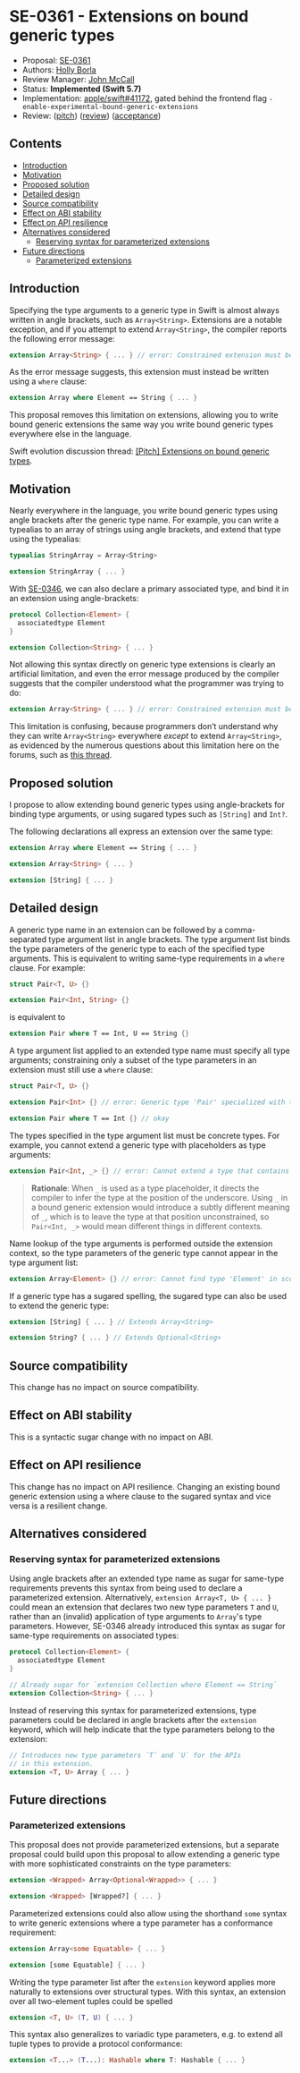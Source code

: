 # SE-0361 - Extensions on bound generic types

* Proposal: [SE-0361](0361-bound-generic-extensions.md)
* Authors: [Holly Borla](https://github.com/hborla)
* Review Manager: [John McCall](https://github.com/rjmccall)
* Status: **Implemented (Swift 5.7)**
* Implementation: [apple/swift#41172](https://github.com/apple/swift/pull/41172), gated behind the frontend flag `-enable-experimental-bound-generic-extensions`
* Review: ([pitch](https://forums.swift.org/t/pitch-extensions-on-bound-generic-types/57535/)) ([review](https://forums.swift.org/t/se-0361-extensions-on-bound-generic-types/58366)) ([acceptance](https://forums.swift.org/t/accepted-se-0361-extensions-on-bound-generic-types/58716))

## Contents
  - [Introduction](#introduction)
  - [Motivation](#motivation)
  - [Proposed solution](#proposed-solution)
  - [Detailed design](#detailed-design)
  - [Source compatibility](#source-compatibility)
  - [Effect on ABI stability](#effect-on-abi-stability)
  - [Effect on API resilience](#effect-on-api-resilience)
  - [Alternatives considered](#alternatives-considered)
    - [Reserving syntax for parameterized extensions](#reserving-syntax-for-parameterized-extensions)
  - [Future directions](#future-directions)
    - [Parameterized extensions](#parameterized-extensions)

## Introduction

Specifying the type arguments to a generic type in Swift is almost always written in angle brackets, such as `Array<String>`. Extensions are a notable exception, and if you attempt to extend `Array<String>`, the compiler reports the following error message:

```swift
extension Array<String> { ... } // error: Constrained extension must be declared on the unspecialized generic type 'Array' with constraints specified by a 'where' clause
```

As the error message suggests, this extension must instead be written using a `where` clause:

```swift
extension Array where Element == String { ... }
```

This proposal removes this limitation on extensions, allowing you to write bound generic extensions the same way you write bound generic types everywhere else in the language.

Swift evolution discussion thread: [[Pitch] Extensions on bound generic types](https://forums.swift.org/t/pitch-extensions-on-bound-generic-types/57535).

## Motivation

Nearly everywhere in the language, you write bound generic types using angle brackets after the generic type name. For example, you can write a typealias to an array of strings using angle brackets, and extend that type using the typealias:

```swift
typealias StringArray = Array<String>

extension StringArray { ... }
```

With [SE-0346](https://github.com/swiftlang/swift-evolution/blob/main/proposals/0346-light-weight-same-type-syntax.md), we can also declare a primary associated type, and bind it in an extension using angle-brackets:

```swift
protocol Collection<Element> {
  associatedtype Element
}

extension Collection<String> { ... }
```

Not allowing this syntax directly on generic type extensions is clearly an artificial limitation, and even the error message produced by the compiler suggests that the compiler understood what the programmer was trying to do:

```swift
extension Array<String> { ... } // error: Constrained extension must be declared on the unspecialized generic type 'Array' with constraints specified by a 'where' clause
```

This limitation is confusing, because programmers don’t understand why they can write `Array<String>` everywhere *except* to extend `Array<String>`, as evidenced by the numerous questions about this limitation here on the forums, such as [this thread](https://forums.swift.org/t/why-doesnt-eg-extension-array-int-compile-even-though-using-a-typealias-does/56049).

## Proposed solution

I propose to allow extending bound generic types using angle-brackets for binding type arguments, or using sugared types such as `[String]` and `Int?`.

The following declarations all express an extension over the same type:

```swift
extension Array where Element == String { ... }

extension Array<String> { ... }

extension [String] { ... }
```

## Detailed design

A generic type name in an extension can be followed by a comma-separated type argument list in angle brackets. The type argument list binds the type parameters of the generic type to each of the specified type arguments. This is equivalent to writing same-type requirements in a `where` clause. For example:

```swift
struct Pair<T, U> {}

extension Pair<Int, String> {}
```

is equivalent to

```swift
extension Pair where T == Int, U == String {}
```

A type argument list applied to an extended type name must specify all type arguments; constraining only a subset of the type parameters in an extension must still use a `where` clause:

```swift
struct Pair<T, U> {}

extension Pair<Int> {} // error: Generic type 'Pair' specialized with too few type parameters (got 1, but expected 2)

extension Pair where T == Int {} // okay
```

The types specified in the type argument list must be concrete types. For example, you cannot extend a generic type with placeholders as type arguments:

```swift
extension Pair<Int, _> {} // error: Cannot extend a type that contains placeholders
```

> **Rationale**: When `_` is used as a type placeholder, it directs the compiler to infer the type at the position of the underscore. Using `_` in a bound generic extension would introduce a subtly different meaning of `_`, which is to leave the type at that position unconstrained, so `Pair<Int, _>` would mean different things in different contexts.

Name lookup of the type arguments is performed outside the extension context, so the type parameters of the generic type cannot appear in the type argument list:

```swift
extension Array<Element> {} // error: Cannot find type 'Element' in scope
```

If a generic type has a sugared spelling, the sugared type can also be used to extend the generic type:

```swift
extension [String] { ... } // Extends Array<String>

extension String? { ... } // Extends Optional<String>
```

## Source compatibility

This change has no impact on source compatibility.

## Effect on ABI stability

This is a syntactic sugar change with no impact on ABI.

## Effect on API resilience

This change has no impact on API resilience. Changing an existing bound generic extension using a where clause to the sugared syntax and vice versa is a resilient change.

## Alternatives considered

### Reserving syntax for parameterized extensions

Using angle brackets after an extended type name as sugar for same-type requirements prevents this syntax from being used to declare a parameterized extension. Alternatively, `extension Array<T, U> { ... }` could  mean an extension that declares two new type parameters `T` and `U`, rather than an (invalid) application of type arguments to `Array`'s type parameters. However, SE-0346 already introduced this syntax as sugar for same-type requirements on associated types:

```swift
protocol Collection<Element> {
  associatedtype Element
}

// Already sugar for `extension Collection where Element == String`
extension Collection<String> { ... }
```

Instead of reserving this syntax for parameterized extensions, type parameters could be declared in angle brackets after the `extension` keyword, which will help indicate that the type parameters belong to the extension:

```swift
// Introduces new type parameters `T` and `U` for the APIs
// in this extension.
extension <T, U> Array { ... }
```

## Future directions

### Parameterized extensions

This proposal does not provide parameterized extensions, but a separate proposal could build upon this proposal to allow extending a generic type with more sophisticated constraints on the type parameters:

```swift
extension <Wrapped> Array<Optional<Wrapped>> { ... }

extension <Wrapped> [Wrapped?] { ... }
```

Parameterized extensions could also allow using the shorthand `some` syntax to write generic extensions where a type parameter has a conformance requirement:

```swift
extension Array<some Equatable> { ... }

extension [some Equatable] { ... }
```

Writing the type parameter list after the `extension` keyword applies more naturally to extensions over structural types. With this syntax, an extension over all two-element tuples could be spelled

```swift
extension <T, U> (T, U) { ... }
```

This syntax also generalizes to variadic type parameters, e.g. to extend all tuple types to provide a protocol conformance:

```swift
extension <T...> (T...): Hashable where T: Hashable { ... }
```
